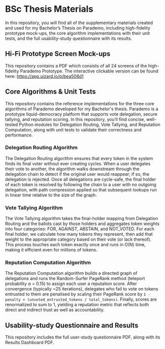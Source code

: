 # BSc Thesis Materials
In this repository, you will find all of the supplementary materials created and used for my Bachelor’s Thesis on Parademo, including high-fidelity prototype mock-ups, the core algorithm implementations with their unit tests, and the full usability-study questionnaire with its results.


## Hi-Fi Prototype Screen Mock-ups
This repository contains a PDF which consists of all 24 screens of the high-fidelity Parademo Prototype. The interactive clickable version can be found here: https://app.uizard.io/p/bea508d1
 

## Core Algorithms & Unit Tests
This repository contains the reference implementations for the three core algorithms of Parademo developed for my Bachelor's thesis. Parademo is a prototype liquid-democracy platform that supports vote delegation, secure tallying, and reputation scoring. In this repository, you’ll find concise, well-tested Python modules for Delegation Routing, Vote Tallying, and Reputation Computation, along with unit tests to validate their correctness and performance.

### Delegation Routing Algorithm
The Delegation Routing algorithm ensures that every token in the system finds its final voter without ever creating cycles. When a user delegates their vote to another, the algorithm walks downstream through the delegation chain to detect if the original user would reappear; if so, the delegation is rejected. Once all delegations are cycle-safe, the final holder of each token is resolved by following the chain to a user with no outgoing delegation, with path compression applied so that subsequent lookups run in linear time relative to the size of the graph.

### Vote Tallying Algorithm
The Vote Tallying algorithm takes the final-holder mapping from Delegation Routing and the ballots cast by those holders and aggregates token weights into four categories: FOR, AGAINST, ABSTAIN, and NOT_VOTED. For each final holder, we calculate how many tokens they represent, then add that weight to the appropriate category based on their vote (or lack thereof). This process touches each token exactly once and runs in O(N) time, making it efficient even for millions of tokens.

### Reputation Computation Algorithm
The Reputation Computation algorithm builds a directed graph of delegations and runs the Random-Surfer PageRank method (teleport probability α = 0.15) to assign each user a reputation score. After convergence (typically ~25 iterations), delegates who fail to vote on tokens entrusted to them are penalised by scaling their PageRank score by `1 - penalty × (unvoted_entrusted_tokens / total_tokens)`. Finally, scores are renormalized to sum to 1, yielding a reputation metric that reflects both direct and indirect trust as well as accountability.  


## Usability-study Questionnaire and Results
This repository includes the full user-study questionnaire PDF, along with its Results Dashboard PDF. 
